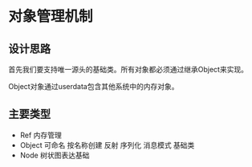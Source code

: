 # 对象管理机制

## 设计思路

首先我们要支持唯一源头的基础类。所有对象都必须通过继承Object来实现。

Object对象通过userdata包含其他系统中的内存对象。





## 主要类型

* Ref	内存管理
* Object  可命名 按名称创建 反射 序列化 消息模式 基础类
* Node    树状图表达基础



